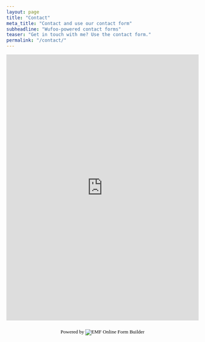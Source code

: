 ```yaml
---
layout: page
title: "Contact"
meta_title: "Contact and use our contact form"
subheadline: "Wufoo-powered contact forms"
teaser: "Get in touch with me? Use the contact form."
permalink: "/contact/"
---
```


<iframe width="100%" height="697" allowTransparency="true" frameborder="0" scrolling="no" style="border:none" src="http://www.emailmeform.com/builder/embed/pl5Va0bw0cr6348Ydae"><a href="http://www.emailmeform.com/builder/embed/pl5Va0bw0cr6348Ydae">Fill out form.</a></iframe>
<div style="margin-top:18px;text-align:center"><div id='emf_advertisement'><font face="Verdana" size="2" color="#000000">Powered by</font><span style="position: relative; padding-left: 3px; bottom: -5px;"><img src="//assets.emailmeform.com/images/footer-logo.png?RU1GLTAyLTI2" /></span><font face="Verdana" size="2" color="#000000">EMF </font><a style="text-decoration:none;" href="http://www.emailmeform.com/" target="_blank"><font face="Verdana" size="2" color="#000000">Online Form Builder</font></a></div></div>

